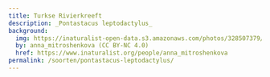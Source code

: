 ```yaml
---
title: Turkse Rivierkreeft
description: _Pontastacus leptodactylus_
background:
  img: https://inaturalist-open-data.s3.amazonaws.com/photos/328507379/original.jpeg
  by: anna_mitroshenkova (CC BY-NC 4.0)
  href: https://www.inaturalist.org/people/anna_mitroshenkova
permalink: /soorten/pontastacus-leptodactylus/
---
```

